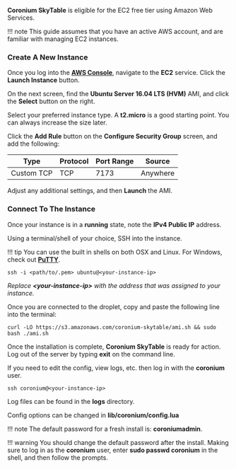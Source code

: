 __Coronium SkyTable__ is eligible for the EC2 free tier using Amazon Web Services.

!!! note
    This guide assumes that you have an active AWS account, and are familiar with managing EC2 instances.

### Create A New Instance

Once you log into the __[AWS Console](https://aws.amazon.com/console/)__, navigate to the __EC2__ service. Click the __Launch Instance__ button.

On the next screen, find the __Ubuntu Server 16.04 LTS (HVM)__ AMI, and click the __Select__ button on the right.

Select your preferred instance type. A __t2.micro__ is a good starting point. You can always increase the size later.

Click the __Add Rule__ button on the __Configure Security Group__ screen, and add the following:

|Type|Protocol|Port Range|Source|
|----|--------|----------|------|
|Custom TCP|TCP|7173|Anywhere|

Adjust any additional settings, and then __Launch__ the AMI.

### Connect To The Instance

Once your instance is in a __running__ state, note the __IPv4 Public IP__ address.

Using a terminal/shell of your choice, SSH into the instance.

!!! tip
    You can use the built in shells on both OSX and Linux. For Windows, check out __[PuTTY](https://www.chiark.greenend.org.uk/~sgtatham/putty/latest.html)__.

```
ssh -i <path/to/.pem> ubuntu@<your-instance-ip>
```

_Replace __<your-instance-ip\>__ with the address that was assigned to your instance._

Once you are connected to the droplet, copy and paste the following line into the terminal:

`curl -LO https://s3.amazonaws.com/coronium-skytable/ami.sh && sudo bash ./ami.sh`

Once the installation is complete, __Coronium SkyTable__ is ready for action. Log out of the server by typing __exit__ on the command line.

If you need to edit the config, view logs, etc. then log in with the __coronium__ user.

```
ssh coronium@<your-instance-ip>
```

Log files can be found in the __logs__ directory.

Config options can be changed in __lib/coronium/config.lua__

!!! note
    The default password for a fresh install is: __coroniumadmin__.

!!! warning
    You should change the default password after the install. Making sure to log in as the __coronium__ user, enter __sudo passwd coronium__ in the shell, and then follow the prompts.
